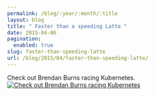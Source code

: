 ```yaml
---
permalink: /blog/:year/:month/:title
layout: blog
title: " Faster than a speeding Latte "
date: 2015-04-06
pagination:
  enabled: true
slug: faster-than-speeding-latte
url: /blog/2015/04/faster-than-speeding-latte/
---
```

Check out Brendan Burns racing Kubernetes.
[![Check out Brendan Burns racing Kubernetes](https://img.youtube.com/vi/7vZ9dRKRMyc/0.jpg)](https://www.youtube.com/watch?v=?7vZ9dRKRMyc)
